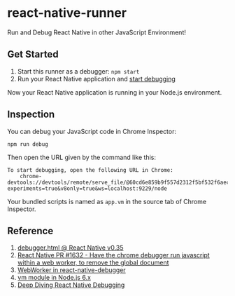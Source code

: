 # react-native-runner

Run and Debug React Native in other JavaScript Environment!

## Get Started

1. Start this runner as a debugger: `npm start`
1. Run your React Native application and [start debugging](https://facebook.github.io/react-native/docs/debugging.html)

Now your React Native application is running in your Node.js environment.

## Inspection

You can debug your JavaScript code in Chrome Inspector:

```shell
npm run debug
```

Then open the URL given by the command like this:

```shell
To start debugging, open the following URL in Chrome:
    chrome-devtools://devtools/remote/serve_file/@60cd6e859b9f557d2312f5bf532f6aec5f284980/inspector.html?experiments=true&v8only=true&ws=localhost:9229/node
```

Your bundled scripts is named as `app.vm` in the source tab of Chrome Inspector.

## Reference

1. [debugger.html @ React Native v0.35](https://github.com/facebook/react-native/blob/v0.35.0/local-cli/server/util/debugger.html)
1. [React Native PR #1632 - Have the chrome debugger run javascript within a web worker, to remove the global document](https://github.com/facebook/react-native/pull/1632/commits/6f36a3317e34fe6a42bb0730ee1ead9ec1424e4c?diff=unified)
1. [WebWorker in react-native-debugger](https://github.com/jhen0409/react-native-debugger/blob/c696a1193f5696b12404018cc6a564cce9ab4cff/app/middlewares/debuggerAPI.js#L47)
1. [vm module in Node.js 6.x](https://nodejs.org/dist/latest-v6.x/docs/api/vm.html)
1. [Deep Diving React Native Debugging](https://medium.com/@shaheenghiassy/deep-diving-react-native-debugging-ea406ed3a691)
